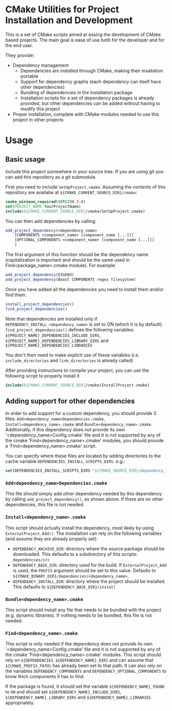 # CMake Utilities for Project Installation and Development
This is a set of CMake scripts aimed at easing the development of CMake based projects.
The main goal is ease of use both for the developer and for the end user.

They provide:
- Dependency management
  - Dependencies are installed through CMake, making their insallation portable
  - Support for dependency graphs (each dependency can itself have other dependencies)
  - Bundling of dependencies in the installation package
  - Installation scripts for a set of dependency packages is already provided, but other dependencies can be added without having to modify this project
- Proper installation, complete with CMake modules needed to use this project in other projects


# Usage

## Basic usage

Include this project somewhere in your source tree. If you are using git you can add this repository as a git submodule.

First you need to include `SetUpProject.cmake`. Assuming the contents of this repository are availabe at `${CMAKE_CURRENT_SOURCE_DIR}/cmake`:
```cmake
cmake_minimum_required(VERSION 3.0)
set(PROJECT_NAME YourProjectName)
include(${CMAKE_CURRENT_SOURCE_DIR}/cmake/SetUpProject.cmake)
```

You can then add dependencies by calling:
```cmake
add_project_dependency(<dependency_name>
    [COMPONENTS <component_name> [component_name [...]]]
    [OPTIONAL_COMPONENTS <component_name> [component_name [...]]]
    )
```
The first argument of this function should be the dependency name (capitalization is important and should be the same used in Find<package_name>.cmake module).
For example:
```cmake
add_project_dependency(EIGEN3)
add_project_dependency(Boost COMPONENTS regex filesystem)
```

Once you have added all the dependencies you need to install them and/or find them.
```cmake
install_project_dependencies()
find_project_dependencies()
```
Note that dependencies are installed only if `DEPENDENCY_INSTALL_<dependency_name>` is set to ON (which it is by default).
`find_project_dependencies()` defines the following variables:
`${PROJECT_NAME}_DEPENDENCIES_INCLUDE_DIRS`, `${PROJECT_NAME}_DEPENDENCIES_LIBRARY_DIRS` and `${PROJECT_NAME}_DEPENDENCIES_LIBRARIES`

You don't then need to make explicit use of these variables (i.e. `include_directories` and `link_directories` is already called)

After providing instructions to compile your project, you can use the following script to properly install it
```cmake
include(${CMAKE_CURRENT_SOURCE_DIR}/cmake/InstallProject.cmake)
```

## Adding support for other dependencies

In order to add support for a custom dependency, you should provide 3 files: `Add<dependency_name>Dependencies.cmake`, `Install<dependency_name>.cmake` and `Bundle<dependency_name>.cmake`.
Additionally, if this dependency does not provide its own '<dependency_name>Config.cmake' file and it is not supported by any of the cmake 'Find<dependency_name>.cmake' modules, you should provide a 'Find<dependency_name>.cmake' script.

You can specify where these files are located by adding directories to the cache variable `DEPENDENCIES_INSTALL_SCRIPTS_DIRS`. e.g.:
```cmake
set(DEPENDENCIES_INSTALL_SCRIPTS_DIRS "${CMAKE_SOURCE_DIR}/dependency_install_scripts" CACHE INTERNAL "")
```

### `Add<dependency_name>Dependencies.cmake`
This file should simply add other dependency needed by this dependency by calling `add_project_dependency()`, as shown above.
If there are no other dependencies, this file is not needed.

### `Install<dependency_name>.cmake`
This script should actually install the dependency, most likely by using `ExternalProject_Add()`.
The installation can rely on the following variables (and assume they are already properly set):
- `DEPENDENCY_ARCHIVE_DIR`: directory where the source package should be downloaded. This defaults to a subdirectory of this scripts: `dependencies/src`
- `DEPENDENCY_BASE_DIR`: directory used for the build. If `ExternalProject_Add` is used, the `PREFIX` argument should be set to this value. Defaults to `${CMAKE_BINARY_DIR}/dependencies/<dependency_name>`.
- `DEPENDENCY_INSTALL_DIR`: directory where the project should be installed. This defaults to `${DEPENDENCY_BASE_DIR}/install`

### `Bundle<dependency_name>.cmake`
This script should install any file that needs to be bundled with the project (e.g. dynamic libraries).
If nothing needs to be bundled, this file is not needed.

### `Find<dependency_name>.cmake`
This script is only needed if the dependency does not provide its own '<dependency_name>Config.cmake' file and it is not supported by any of the cmake 'Find<dependency_name>.cmake' modules.
This script should rely on `${DEPENDENCIES_${DEPENDENCY_NAME}_DIR}` and can assume that `${CMAKE_PREFIX_PATH}` has already been set to that path.
It can also rely on the variables `DEPENDENCY_COMPONENTS` and `DEPENDENCY_OPTIONAL_COMPONENTS` to know thich components it has to find.

If the package is found, it should set the variable `${DEPENDENCY_NAME}_FOUND` to `ON` and should set `${DEPENDENCY_NAME}_INCLUDE_DIRS`, `${DEPENDENCY_NAME}_LIBRARY_DIRS` and `${DEPENDENCY_NAME}_LIBRARIES` appropriately.

